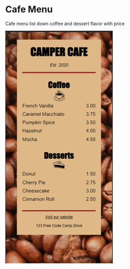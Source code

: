 # Cafe Menu
Cafe menu list down coffee and dessert flavor with price

![cafe menu](../images/cafe-menu.png)

